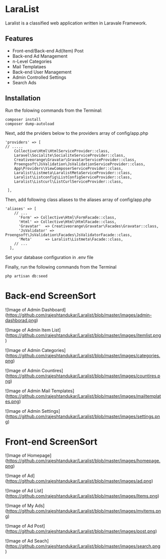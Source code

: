 # LaraList

Laralist is a classified web application written in Laravale Framework.

## Features
* Front-end/Back-end Ad(Item) Post
* Back-end Ad Management
* n-Level Categories
* Mail Templataes
* Back-end User Management
* Admin Controlled Settings
* Search Ads

## Installation
Run the folowing commands from the Terminal:
```
composer install
composer dump-autoload
```

Next, add the prviders below to the providers array of config/app.php
```
'providers' => [
// .....
 	Collective\Html\HtmlServiceProvider::class,
 	Laravel\Socialite\SocialiteServiceProvider::class,
 	Creativeorange\Gravatar\GravatarServiceProvider::class,
 	Proengsoft\JsValidation\JsValidationServiceProvider::class, 
    App\Providers\ViewComposerServiceProvider::class,
 	Laralist\Listmeta\LaralistMetaServiceProvider::class, 
 	Laralist\Listconfig\ListConfigServiceProvider::class,
 	Laralist\Listcurl\ListCurlServiceProvider::class,

 ],  
```
Then, add following class aliases to the aliases array of config/app.php
```
'aliases' => [
    // ...
      'Form' => Collective\Html\FormFacade::class,
      'Html' => Collective\Html\HtmlFacade::class,
      'Gravatar'  => Creativeorange\Gravatar\Facades\Gravatar::class,
      'JsValidator' => Proengsoft\JsValidation\Facades\JsValidatorFacade::class,
      'Meta'      => Laralist\Listmeta\Facade::class, 
    // ...
  ],
```
Set your database configuration in .env file

Finally, run the following commands from the Terminal
```
php artisan db:seed
```

# Back-end ScreenSort
  ![Image of Admin Dashboard]
  (https://github.com/rajeshtandukar/Laralist/blob/master/images/admin-dashborad.png)

  ![Image of Admin Item List]
  (https://github.com/rajeshtandukar/Laralist/blob/master/images/itemlist.png)

  ![Image of Admin Categories]
  (https://github.com/rajeshtandukar/Laralist/blob/master/images/categories.png)

  ![Image of Admin Countires]
  (https://github.com/rajeshtandukar/Laralist/blob/master/images/countires.png)

  ![Image of Admin Mail Templates]
  (https://github.com/rajeshtandukar/Laralist/blob/master/images/mailtemplates.png)

  ![Image of Admin Settings]
  (https://github.com/rajeshtandukar/Laralist/blob/master/images/settings.png)

# Front-end ScreenSort
  ![Image of Homepage]
  (https://github.com/rajeshtandukar/Laralist/blob/master/images/homepage.png)

  ![Image of Ad]
  (https://github.com/rajeshtandukar/Laralist/blob/master/images/ad.png)

  ![Image of Ad List]
  (https://github.com/rajeshtandukar/Laralist/blob/master/images/Items.png)

  ![Image of My Ads]
  (https://github.com/rajeshtandukar/Laralist/blob/master/images/myitems.png)

  ![Image of Ad Post]
  (https://github.com/rajeshtandukar/Laralist/blob/master/images/post.png)

  ![Image of Ad Seach]
  (https://github.com/rajeshtandukar/Laralist/blob/master/images/search.png)
